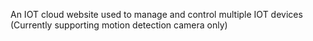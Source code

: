 An IOT cloud website used to manage and control multiple IOT devices (Currently supporting motion detection camera only)
